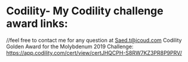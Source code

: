 # Codility- My Codility challenge award links:
//feel free to contact me for any question at Saed.t@icoud.com
Codility Golden Award for the Molybdenum 2019 Challenge: https://app.codility.com/cert/view/certJHQCPH-S8RW7KZ3PR8P9PRV/
